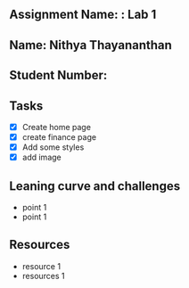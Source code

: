 ## Assignment Name: : Lab 1

## Name: Nithya Thayananthan

## Student Number:

## Tasks

- [x] Create home page
- [x] create finance page
- [x] Add some styles
- [x] add image

## Leaning curve and challenges

- point 1
- point 1

## Resources

- resource 1
- resources 1
